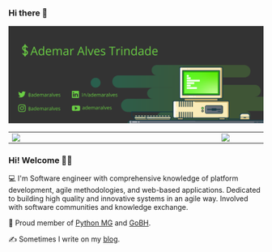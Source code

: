 ### Hi there 👋

<!--
**ademar-alves/ademar-alves** is a ✨ _special_ ✨ repository because its `README.md` (this file) appears on your GitHub profile.

Here are some ideas to get you started:

- 🔭 I’m currently working on ...
- 🌱 I’m currently learning ...
- 👯 I’m looking to collaborate on ...
- 🤔 I’m looking for help with ...
- 💬 Ask me about ...
- 📫 How to reach me: ...
- 😄 Pronouns: ...
- ⚡ Fun fact: ...
-->


![capa github](capa_github.png)

<center>
  <table>
    <tr>
        <td><img width="400px" align="left" src="https://github-readme-stats.vercel.app/api/top-langs/?username=cassiobotaro&hide=html,TeX,Jupyter Notebook&layout=compact&theme=merko" /></td>
        <td><img width="495px" align="left" src="https://github-readme-stats.vercel.app/api?username=cassiobotaro&theme=merko"/></td>
    </tr>
  </table>
</center>

### Hi! Welcome 👨‍💻

💻 I'm Software engineer with comprehensive knowledge of platform development, agile methodologies, and web-based applications. Dedicated to building high quality and innovative systems in an agile way. Involved with software communities and knowledge exchange.

🖖 Proud member of [Python MG](https://github.com/pythonmg) and [GoBH](https://github.com/gobelohorizonte).

✍️ Sometimes I write on my [blog](http://cassiobotaro.dev).
